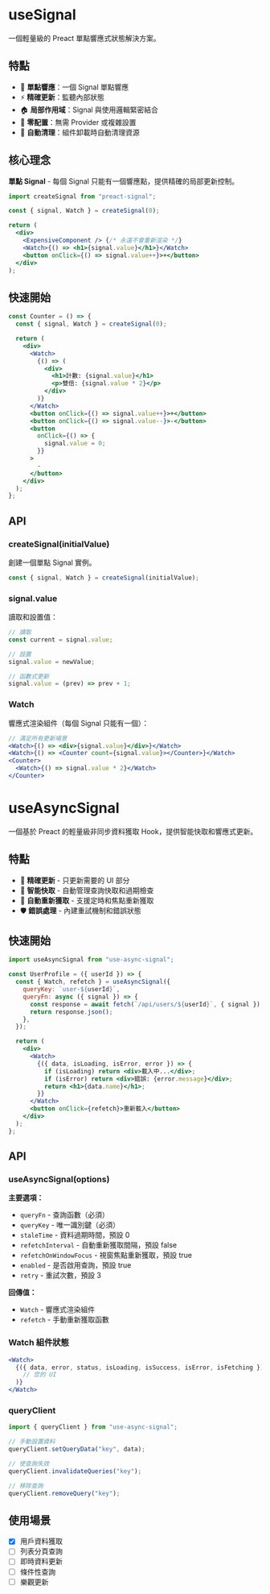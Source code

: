 # useSignal

一個輕量級的 Preact 單點響應式狀態解決方案。

## 特點

- 🎯 **單點響應**：一個 Signal 單點響應
- ⚡ **精確更新**：監聽內部狀態
- 🏠 **局部作用域**：Signal 與使用邏輯緊密結合
- 🚀 **零配置**：無需 Provider 或複雜設置
- 🔄 **自動清理**：組件卸載時自動清理資源

## 核心理念

**單點 Signal** - 每個 Signal 只能有一個響應點，提供精確的局部更新控制。

```jsx
import createSignal from "preact-signal";

const { signal, Watch } = createSignal(0);

return (
  <div>
    <ExpensiveComponent /> {/* 永遠不會重新渲染 */}
    <Watch>{() => <h1>{signal.value}</h1>}</Watch>
    <button onClick={() => signal.value++}>+</button>
  </div>
);
```

## 快速開始

```jsx
const Counter = () => {
  const { signal, Watch } = createSignal(0);

  return (
    <div>
      <Watch>
        {() => (
          <div>
            <h1>計數: {signal.value}</h1>
            <p>雙倍: {signal.value * 2}</p>
          </div>
        )}
      </Watch>
      <button onClick={() => signal.value++}>+</button>
      <button onClick={() => signal.value--}>-</button>
      <button
        onClick={() => {
          signal.value = 0;
        }}
      >
        -
      </button>
    </div>
  );
};
```

## API

### createSignal(initialValue)

創建一個單點 Signal 實例。

```jsx
const { signal, Watch } = createSignal(initialValue);
```

### signal.value

讀取和設置值：

```jsx
// 讀取
const current = signal.value;

// 設置
signal.value = newValue;

// 函數式更新
signal.value = (prev) => prev + 1;
```

### Watch

響應式渲染組件（每個 Signal 只能有一個）：

```jsx
// 滿足所有更新場景
<Watch>{() => <div>{signal.value}</div>}</Watch>
<Watch>{() => <Counter count={signal.value}></Counter>}</Watch>
<Counter>
  <Watch>{() => signal.value * 2}</Watch>
</Counter>
```

# useAsyncSignal

一個基於 Preact 的輕量級非同步資料獲取 Hook，提供智能快取和響應式更新。

## 特點

- 🎯 **精確更新** - 只更新需要的 UI 部分
- 🚀 **智能快取** - 自動管理查詢快取和過期檢查
- 🔄 **自動重新獲取** - 支援定時和焦點重新獲取
- 🛡️ **錯誤處理** - 內建重試機制和錯誤狀態

## 快速開始

```jsx
import useAsyncSignal from "use-async-signal";

const UserProfile = ({ userId }) => {
  const { Watch, refetch } = useAsyncSignal({
    queryKey: `user-${userId}`,
    queryFn: async ({ signal }) => {
      const response = await fetch(`/api/users/${userId}`, { signal });
      return response.json();
    },
  });

  return (
    <div>
      <Watch>
        {({ data, isLoading, isError, error }) => {
          if (isLoading) return <div>載入中...</div>;
          if (isError) return <div>錯誤: {error.message}</div>;
          return <h1>{data.name}</h1>;
        }}
      </Watch>
      <button onClick={refetch}>重新載入</button>
    </div>
  );
};
```

## API

### useAsyncSignal(options)

**主要選項：**

- `queryFn` - 查詢函數（必須）
- `queryKey` - 唯一識別鍵（必須）
- `staleTime` - 資料過期時間，預設 0
- `refetchInterval` - 自動重新獲取間隔，預設 false
- `refetchOnWindowFocus` - 視窗焦點重新獲取，預設 true
- `enabled` - 是否啟用查詢，預設 true
- `retry` - 重試次數，預設 3

**回傳值：**

- `Watch` - 響應式渲染組件
- `refetch` - 手動重新獲取函數

### Watch 組件狀態

```jsx
<Watch>
  {({ data, error, status, isLoading, isSuccess, isError, isFetching }) => (
    // 您的 UI
  )}
</Watch>
```

### queryClient

```jsx
import { queryClient } from "use-async-signal";

// 手動設置資料
queryClient.setQueryData("key", data);

// 使查詢失效
queryClient.invalidateQueries("key");

// 移除查詢
queryClient.removeQuery("key");
```

## 使用場景

- [x] 用戶資料獲取
- [ ] 列表分頁查詢
- [ ] 即時資料更新
- [ ] 條件性查詢
- [ ] 樂觀更新
